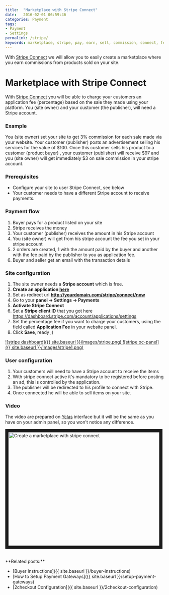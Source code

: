 ```yaml
---
title:  "Marketplace with Stripe Connect"
date:   2016-02-01 06:59:46
categories: Payment
tags: 
- Payment
- Settings
permalink: /stripe/
keywords: marketplace, stripe, pay, earn, sell, commission, connect, fee, percentage
---
```

With [Stripe Connect](https://stripe.com/connect) we will allow you to easily create a marketplace where you earn commissions from products sold on your site.

# Marketplace with Stripe Connect

With [Stripe Connect](https://stripe.com/connect) you will be able to charge your customers an application fee (percentage) based on the sale they made using your platform. You (site owner) and your customer (the publisher), will need a Stripe account.

### Example

You (site owner) set your site to get 3% commission for each sale made via your website. Your customer (publisher) posts an advertisement selling his services for the value of $100. Once this customer sells his product to a customer (product buyer) , your customer (publisher) will receive $97 and you (site owner) will get immediately $3 on sale commission in your stripe account.

### Prerequisites

+ Configure your site to user Stripe Connect, see below
+ Your customer needs to have a different Stripe account to receive payments.

### Payment flow

1. Buyer pays for a product listed on your site
2. Stripe receives the money
3. Your customer (publisher) receives the amount in his Stripe account
4. You (site owner) will get from his stripe account the fee you set in your stripe account
5. 2 orders are created, 1 with the amount paid by the buyer and another with the fee paid by the publisher to you as application fee.
6. Buyer and seller get an email with the transaction details

### Site configuration

1. The site owner needs a **Stripe account** which is free.
2. **Create an application [here](https://dashboard.stripe.com/account/applications/settings)**
3. Set as redirect url **http://yourdomain.com/stripe/connect/now**
4. Go to your **panel -> Settings -> Payments**
5. **Activate Stripe Connect**
6. Set a **Stripe client ID** that you got here https://dashboard.stripe.com/account/applications/settings
7. Set the percentage fee if you want to charge your customers, using the field called **Application Fee** in your website panel.
8. Click **Save**, ready ;) 

<a href="//docs.yclas.com/images/stripe.png" class="thumbnail gallery-item" data-gallery>
![stripe dashboard]({{ site.baseurl }}/images/stripe.png)
</a>

<a href="//docs.yclas.com/images/stripe1.png" class="thumbnail gallery-item" data-gallery>
![stripe oc-panel]({{ site.baseurl }}/images/stripe1.png)
</a>

### User configuration

1. Your customers will need to have a Stripe account to receive the items
2. With stripe connect active it's mandatory to be registered before posting an ad, this is controlled by the application.
3. The publisher will be redirected to his profile to connect with Stripe.
4. Once connected he will be able to sell items on your site.

### Video

The video are prepared on [Yclas](https://yclas.com/) interface but it will be the same as you have on your admin panel, so you won't notice any difference.

<a href="http://www.youtube.com/watch?feature=player_embedded&v=Ufuxh306zsk
" target="_blank"><img src="http://img.youtube.com/vi/Ufuxh306zsk/0.jpg" 
alt="Create a marketplace with stripe connect" width="480" height="360" border="10" /></a>

<br>
**Related posts:**

+ [Buyer Instructions]({{ site.baseurl }}/buyer-instructions)
+ [How to Setup Payment Gateways]({{ site.baseurl }}/setup-payment-gateways)
+ [2checkout Configuration]({{ site.baseurl }}/2checkout-configuration)





